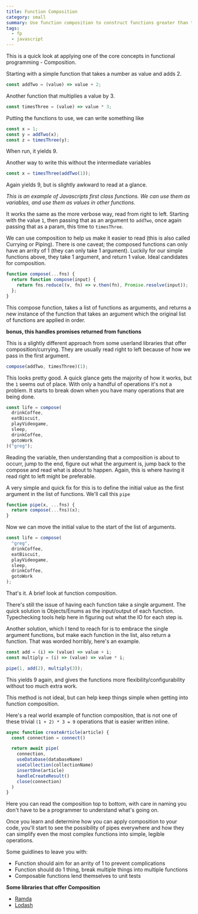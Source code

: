 ```yaml
---
title: Function Composition
category: small
summary: Use function composition to construct functions greater than the sum of  their parts.
tags:
  - fp
  - javascript
---
```


This is a quick look at applying one of the core concepts in functional programming - Composition.

Starting with a simple function that takes a number as value and adds 2.

```js
const addTwo = (value) => value + 2;
```

Another function that multiplies a value by 3.

```js
const timesThree = (value) => value * 3;
```

Putting the functions to use, we can write something like

```js
const x = 1;
const y = addTwo(x);
const z = timesThree(y);
```

When run, it yields 9.

Another way to write this without the intermediate variables

```js
const x = timesThree(addTwo(1));
```

Again yields 9, but is slightly awkward to read at a glance.

_This is an example of Javascripts first class functions. We can use them as variables, and use them as values in other functions._

It works the same as the more verbose way, read from right to left. Starting with the value `1`, then passing that as an argument to `addTwo`, once again passing that as a param, this time to `timesThree`.

We can use composition to help us make it easier to read (this is also called Currying or Piping). There is one caveat; the composed functions can only have an arrity of 1 (they can only take 1 argument). Luckily for our simple functions above, they take 1 argument, and return 1 value. Ideal candidates for composition.

```js
function compose(...fns) {
  return function compose(input) {
    return fns.reduce((v, fn) => v.then(fn), Promise.resolve(input));
  };
}
```

This compose function, takes a list of functions as arguments, and returns a new instance of the function that takes an argument which the original list of functions are applied in order.

**bonus, this handles promises returned from functions**

This is a slightly different approach from some userland libraries that offer composition/currying. They are usually read right to left because of how we pass in the first argument.

```js
compose(addTwo, timesThree)(1);
```

This looks pretty good. A quick glance gets the majority of how it works, but the `1` seems out of place. With only a handful of operations it's not a problem. It starts to break down when you have many operations that are being done.

```js
const life = compose(
  drinkCoffee,
  eatBiscuit,
  playVideogame,
  sleep,
  drinkCoffee,
  gotoWork
)("greg");
```

Reading the variable, then understanding that a composition is about to occurr, jump to the end, figure out what the argument is, jump back to the compose and read what is about to happen. Again, this is where having it read right to left might be preferable.

A very simple and quick fix for this is to define the initial value as the first argument in the list of functions. We'll call this `pipe`

```js
function pipe(x, ...fns) {
  return compose(...fns)(x);
}
```

Now we can move the initial value to the start of the list of arguments.

```js
const life = compose(
  "greg",
  drinkCoffee,
  eatBiscuit,
  playVideogame,
  sleep,
  drinkCoffee,
  gotoWork
);
```

That's it. A brief look at function composition.

There's still the issue of having each function take a single argument. The quick solution is Objects/Enums as the input/output of each function. Typechecking tools help here in figuring out what the IO for each step is.

Another solution, which I tend to reach for is to embrace the single argument functions, but make each function in the list, also return a function. That was worded horribly, here's an example.

```js
const add = (i) => (value) => value + i;
const multiply = (i) => (value) => value * i;

pipe(1, add(2), multiply(3));
```

This yields 9 again, and gives the functions more flexibility/configurability without too much extra work.

This method is not ideal, but can help keep things simple when getting into function composition.

Here's a real world example of function composition, that is not one of these trivial `(1 + 2) * 3 = 9` operations that is easier written inline.

```js
async function createArticle(article) {
  const connection = connect()

  return await pipe(
    connection,
    useDatabase(databaseName)
    useCollection(collectionName)
    insertOne(article)
    handleCreateResult()
    close(connection)
  )
}
```

Here you can read the composition top to bottom, with care in naming you don't have to be a programmer to understand what's going on.

Once you learn and determine how you can apply composition to your code, you'll start to see the possibility of pipes everywhere and how they can simplify even the most complex functions into simple, legible operations.

Some guidlines to leave you with:

- Function should aim for an arrity of 1 to prevent complications
- Function should do 1 thing, break multiple things into multiple functions
- Composable functions lend themselves to unit tests

**Some libraries that offer Composition**

- [Ramda](https://ramdajs.com/)
- [Lodash](https://lodash.com/)
